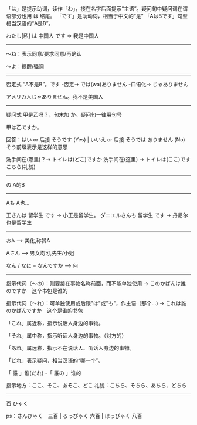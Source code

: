 
「は」是提示助词，读作「わ」，接在名字后面提示“主语”。疑问句中疑问词在谓语部分也用 は 结尾。
「です」是助动词，相当于中文的“是”
「AはBです」句型相当汉语的“A是B”。

わたし[私] は 中国人 です => 我是中国人

--------

〜ね：表示同意/要求同意/再确认

〜よ：提醒/强调

--------

否定式 “A不是B”。です -否定-> では(wa)ありません -口语化-> じゃありません

アメリカ人じゃありません。我不是美国人

--------

疑问式 甲是乙吗？，句末加 か。疑问句一律用句号

甲は乙ですか。

回答：はい or 后接 そうです (Yes) | いいえ or 后接 そうでは ありません (No) そう前缀表示是这样的意思

洗手间在(哪里)？-> トイレは(どこ)ですか
洗手间在(这里) -> トイレは(ここ)です　こちら(礼貌)

--------

の A的B

--------

Aも A也... 

王さんは 留学生 です -> 小王是留学生。
ダニエルさんも 留学生 です -> 丹尼尔也是留学生

--------

おA --> 美化,称赞A

Aさん --> 男女均可,先生/小姐

なん / なに = なんですか --> 何

--------

指示代词（～の）：则要接在事物名称前面，而不能单独使用
 -> このかばんは誰のですか　这个书包是谁的

指示代词（～れ）：可单独使用或后跟"は"或"も"，作主语（那个...)
 -> これは誰のかばんですか　这个是谁的书包

 「これ」属近称，指示说话人身边的事物。
 
 「それ」属中称，指示听话人身边的事物。（对方的）
 
 「あれ」属远称，指示不在说话人、听话人身边的事物。
 
 「どれ」表示疑问，相当汉语的“哪一个”。

「 誰 」谁(だれ) -「 誰の 」谁的

指示地方：ここ、そこ、あそこ、どこ
礼貌：こちら、そちら、あちら、どちら

--------

百 ひゃく

ps：さんびゃく　三百 | ろっぴゃく 六百 | はっぴゃく 八百
